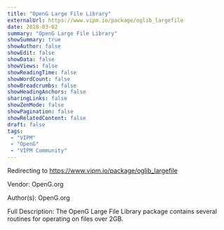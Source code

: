 ```yaml
---
title: "OpenG Large File Library"
externalUrl: https://www.vipm.io/package/oglib_largefile
date: 2018-03-02
summary: "OpenG Large File Library"
showSummary: true
showAuthor: false
showEdit: false
showData: false
showViews: false
showReadingTime: false
showWordCount: false
showBreadcrumbs: false
showHeadingAnchors: false
sharingLinks: false
showZenMode: false
showPagination: false
showRelatedContent: false
draft: false
tags:
 - "VIPM"
 - "OpenG"
 - "VIPM Community"
---
```


Redirecting to https://www.vipm.io/package/oglib_largefile

Vendor: OpenG.org

Author(s): OpenG.org
 
Full Description:
The OpenG Large File Library package contains several routines for operating on files over 2GB.